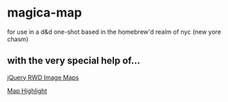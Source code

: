 # magica-map
for use in a d&amp;d one-shot based in the homebrew'd realm of nyc (new yore chasm)

## with the very special help of...
[jQuery RWD Image Maps](https://github.com/stowball/jQuery-rwdImageMaps)

[Map Highlight](https://github.com/kemayo/maphilight)


